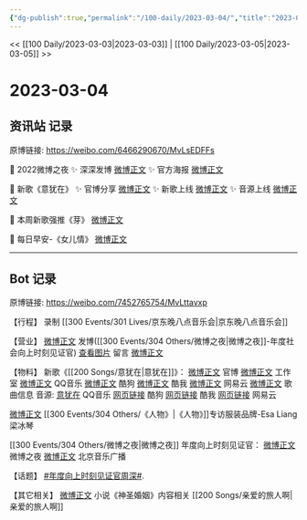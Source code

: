 ```yaml
---
{"dg-publish":true,"permalink":"/100-daily/2023-03-04/","title":"2023-03-04"}
---
```



<< [[100 Daily/2023-03-03\|2023-03-03]] | [[100 Daily/2023-03-05\|2023-03-05]] >>

# 2023-03-04

## 资讯站 记录

原博链接: https://weibo.com/6466290670/MvLsEDFFs

💫 2022微博之夜
✨ 深深发博 [微博正文](https://m.weibo.cn/6466290670/4875572880609430)
✨ 官方海报 [微博正文](https://m.weibo.cn/6466290670/4875555248015252)

💫 新歌《意犹在》
✨ 官博分享 [微博正文](https://m.weibo.cn/6466290670/4875512683692124)
✨ 新歌上线 [微博正文](https://m.weibo.cn/6466290670/4875513024217270)
✨ 音源上线 [微博正文](https://m.weibo.cn/6466290670/4875518447716289)

💫 本周新歌强推《芽》 [微博正文](https://m.weibo.cn/6466290670/4875522809272316)

💫 每日早安-《女儿情》 [微博正文](https://m.weibo.cn/6466290670/4875482338954009)

---
## Bot 记录

原博链接: https://weibo.com/7452765754/MvLttavxp

【行程】
录制 [[300 Events/301 Lives/京东晚八点音乐会\|京东晚八点音乐会]]

【营业】
[微博正文](https://weibo.com/1736988591/4875571344970449) 发博([[300 Events/304 Others/微博之夜\|微博之夜]]-年度社会向上时刻见证官)
[查看图片](https://wx3.sinaimg.cn/large/0088n2Pggy1hbo8bgaz5jj30yi076aan.jpg) 留言 [微博正文](https://weibo.com/1736988591/4875199494755346)

【物料】
新歌《[[200 Songs/意犹在\|意犹在]]》：
[微博正文](https://weibo.com/5644660975/4875510401729174) 官博
[微博正文](https://weibo.com/7478855230/4875516685588208) 工作室
[微博正文](https://weibo.com/2169129705/4875508452694041) QQ音乐
[微博正文](https://weibo.com/1665103091/4875511367729789) 酷狗
[微博正文](https://weibo.com/1738434147/4875508452693510) 酷我
[微博正文](https://weibo.com/1721030997/4875559135611599) 网易云
[微博正文](https://weibo.com/6466290670/4875513024217270) 歌曲信息
音源:
[意犹在](https://weibo.cn/sinaurl?u=https%3A%2F%2Fi.y.qq.com%2Fv8%2Fplaysong.html%3Fsongid%3D399059659%26source%3Dyqq%26ADTAG%3Dhz_wb_sf%26channelId%3D10081987) QQ音乐
[网页链接](https://weibo.cn/sinaurl?u=https%3A%2F%2Ft1.kugou.com%2Fsong.html%3Fid%3D5KnY57eB9V3) 酷狗
[网页链接](https://weibo.cn/sinaurl?u=http%3A%2F%2Fm.kuwo.cn%2Fnewh5app%2Fplay_detail%2F264508185) 酷我
[网页链接](https://weibo.cn/sinaurl?u=https%3A%2F%2Fmusic.163.com%2F%23%2Fsong%3Fid%3D2026494958) 网易云

[微博正文](https://weibo.com/5048353991/4875557873129683) [[300 Events/304 Others/《人物》\|《人物》]]专访服装品牌-Esa Liang梁冰琴

[[300 Events/304 Others/微博之夜\|微博之夜]] 年度向上时刻见证官：
[微博正文](https://weibo.com/1677969704/4875549879306455) 微博之夜
[微博正文](https://weibo.com/1910355794/4875574369322927) 北京音乐广播

【话题】
[#年度向上时刻见证官周深#](https://s.weibo.com/weibo?q=%23%E5%B9%B4%E5%BA%A6%E5%90%91%E4%B8%8A%E6%97%B6%E5%88%BB%E8%A7%81%E8%AF%81%E5%AE%98%E5%91%A8%E6%B7%B1%23).

【其它相关】
[微博正文](https://weibo.com/7208648160/4875171641165750) 小说《神圣婚姻》内容相关 [[200 Songs/亲爱的旅人啊\|亲爱的旅人啊]]
